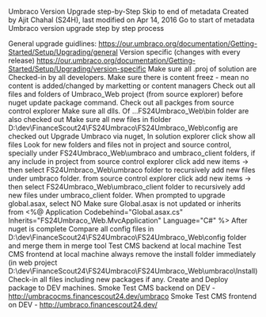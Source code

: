 Umbraco Version Upgrade step-by-Step
Skip to end of metadata
Created by Ajit Chahal (S24H), last modified on Apr 14, 2016 Go to start of metadata
Umbraco version upgrade step by step process
 
General upgrade guidlines: https://our.umbraco.org/documentation/Getting-Started/Setup/Upgrading/general
Version specific (changes with every release) https://our.umbraco.org/documentation/Getting-Started/Setup/Upgrading/version-specific
Make sure all .proj of solution are Checked-in by all developers.
Make sure there is content freez - mean no content is added/changed by marketting or content managers 
Check out all files and folders of Umbraco_Web project (from source explorer) before nuget update package command.
Check out all packges from source control explorer
Make sure all dlls. Of …FS24Umbraco_Web\bin folder are also checked out
Make sure all new files in fiolder D:\dev\FinanceScout24\FS24Umbraco\FS24Umbraco_Web\config are checked out
Upgrade Umbraco via nuget,
In solution explorer click show all files
Look for new folders and files not in project and source control, specially under FS24Umbraco_Web\umbraco and umbraco_client folders, if any include in project
from source control explorer click add new items -> then select FS24Umbraco_Web\umbraco folder to recursively add new files under umbraco folder.
from source control explorer click add new items -> then select FS24Umbraco_Web\umbraco_client folder to recursively add new files under umbraco_client folder.
When prompted to upgrade global.asax, select NO
Make sure Global.asax is not updated or inherits from
<%@ Application Codebehind="Global.asax.cs" Inherits="FS24Umbraco_Web.MvcApplication" Language="C#" %>
After nuget is complete Compare all config files in D:\dev\FinanceScout24\FS24Umbraco\FS24Umbraco_Web\config folder and merge them in merge tool
Test CMS backend at local machine
Test CMS frontend at local machine
always remove the install folder immediately (in web project D:\dev\FinanceScout24\FS24Umbraco\FS24Umbraco_Web\umbraco\Install)
Check-in all files including new packages if any.
Create and Deploy package to DEV machines.
Smoke Test CMS backend on DEV - http://umbracocms.financescout24.dev/umbraco
Smoke Test CMS frontend on DEV - http://umbraco.financescout24.dev/
 
